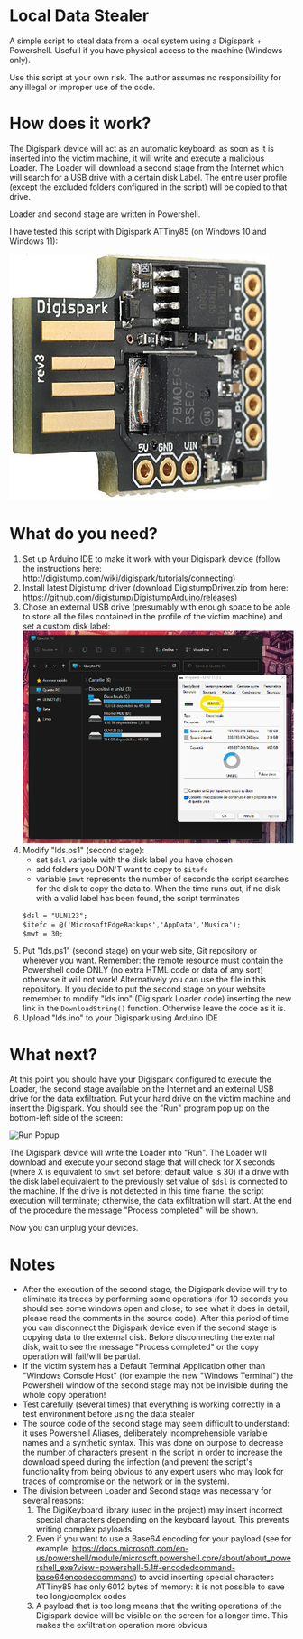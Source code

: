 # Local Data Stealer
A simple script to steal data from a local system using a Digispark + Powershell. Usefull if you have physical access to the machine (Windows only).

Use this script at your own risk. The author assumes no responsibility for any illegal or improper use of the code.

# How does it work?
The Digispark device will act as an automatic keyboard: as soon as it is inserted into the victim machine, it will write and execute a malicious Loader.
The Loader will download a second stage from the Internet which will search for a USB drive with a certain disk Label. The entire user profile (except the excluded folders configured in the script) will be copied to that drive.

Loader and second stage are written in Powershell.

I have tested this script with Digispark ATTiny85 (on Windows 10 and Windows 11):

![Digispark ATTiny85](./screens/ATTiny85.jpg)

# What do you need?
1. Set up Arduino IDE to make it work with your Digispark device (follow the instructions here: http://digistump.com/wiki/digispark/tutorials/connecting)
2. Install latest Digistump driver (download DigistumpDriver.zip from here: https://github.com/digistump/DigistumpArduino/releases)
3. Chose an external USB drive (presumably with enough space to be able to store all the files contained in the profile of the victim machine) and set a custom disk label:
![diskLabel](./screens/diskLabel.png)
4. Modify "lds.ps1" (second stage): 
   - set `$dsl` variable with the disk label you have chosen
   - add folders you DON'T want to copy to `$itefc`
   - variable `$mwt` represents the number of seconds the script searches for the disk to copy the data to. When the time runs out, if no disk with a valid label has been found, the script terminates
    ```
    $dsl = "ULN123";
    $itefc = @('MicrosoftEdgeBackups','AppData','Musica');
    $mwt = 30;
    ```
5. Put "lds.ps1" (second stage) on your web site, Git repository or wherever you want. Remember: the remote resource must contain the Powershell code ONLY (no extra HTML code or data of any sort) otherwise it will not work! Alternatively you can use the file in this repository. If you decide to put the second stage on your website remember to modify "lds.ino" (Digispark Loader code) inserting the new link in the `DownloadString()` function. Otherwise leave the code as it is.
6. Upload "lds.ino" to your Digispark using Arduino IDE

# What next?
At this point you should have your Digispark configured to execute the Loader, the second stage available on the Internet and an external USB drive for the data exfiltration.
Put your hard drive on the victim machine and insert the Digispark.
You should see the "Run" program pop up on the bottom-left side of the screen:

![Run Popup](./screens/popup.png)

The Digispark device will write the Loader into "Run". The Loader will download and execute your second stage that will check for X seconds (where X is equivalent to `$mwt` set before; default value is 30) if a drive with the disk label equivalent to the previously set value of `$dsl` is connected to the machine. If the drive is not detected in this time frame, the script execution will terminate; otherwise, the data exfiltration will start. At the end of the procedure the message "Process completed" will be shown.

Now you can unplug your devices.

# Notes
- After the execution of the second stage, the Digispark device will try to eliminate its traces by performing some operations (for 10 seconds you should see some windows open and close; to see what it does in detail, please read the comments in the source code). After this period of time you can disconnect the Digispark device even if the second stage is copying data to the external disk. Before disconnecting the external disk, wait to see the message "Process completed" or the copy operation will fail/will be partial.
- If the victim system has a Default Terminal Application other than "Windows Console Host" (for example the new "Windows Terminal") the Powershell window of the second stage may not be invisible during the whole copy operation!
- Test carefully (several times) that everything is working correctly in a test environment before using the data stealer
- The source code of the second stage may seem difficult to understand: it uses Powershell Aliases, deliberately incomprehensible variable names and a synthetic syntax. This was done on purpose to decrease the number of characters present in the script in order to increase the download speed during the infection (and prevent the script's functionality from being obvious to any expert users who may look for traces of compromise on the network or in the system).
- The division between Loader and Second stage was necessary for several reasons:
  1. The DigiKeyboard library (used in the project) may insert incorrect special characters depending on the keyboard layout. This prevents writing complex payloads
  2. Even if you want to use a Base64 encoding for your payload (see for example: https://docs.microsoft.com/en-us/powershell/module/microsoft.powershell.core/about/about_powershell_exe?view=powershell-5.1#-encodedcommand-base64encodedcommand) to avoid inserting special characters ATTiny85 has only 6012 bytes of memory: it is not possible to save too long/complex codes
  3. A payload that is too long means that the writing operations of the Digispark device will be visible on the screen for a longer time. This makes the exfiltration operation more obvious